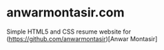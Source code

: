 # anwarmontasir.com

Simple HTML5 and CSS resume website for (https://github.com/anwarmontasir)[Anwar Montasir]
